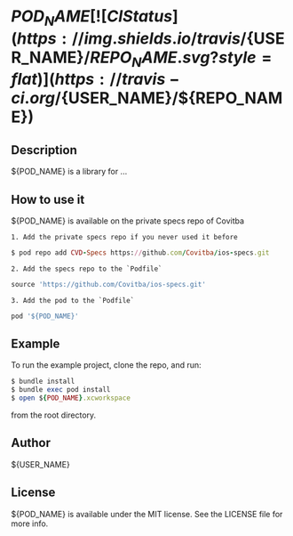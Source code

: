 # ${POD_NAME} [![CI Status](https://img.shields.io/travis/${USER_NAME}/${REPO_NAME}.svg?style=flat)](https://travis-ci.org/${USER_NAME}/${REPO_NAME})

## Description

${POD_NAME} is a library for ...

## How to use it

${POD_NAME} is available on the private specs repo of Covitba

    1. Add the private specs repo if you never used it before
```ruby
$ pod repo add CVD-Specs https://github.com/Covitba/ios-specs.git
```
    2. Add the specs repo to the `Podfile`
```ruby
source 'https://github.com/Covitba/ios-specs.git'
```
    3. Add the pod to the `Podfile`
```ruby
pod '${POD_NAME}'
```

## Example

To run the example project, clone the repo, and run:
```ruby
$ bundle install
$ bundle exec pod install
$ open ${POD_NAME}.xcworkspace
```
from the root directory.

## Author

${USER_NAME}

## License

${POD_NAME} is available under the MIT license. See the LICENSE file for more info.
